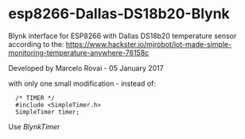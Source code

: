 # esp8266-Dallas-DS18b20-Blynk
Blynk interface for ESP8266 with Dallas DS18b20 temperature sensor according to the: 
  https://www.hackster.io/mjrobot/iot-made-simple-monitoring-temperature-anywhere-76158c

Developed by Marcelo Rovai - 05 January 2017

with only one small modification - instead of: 

```
  /* TIMER */
  #include <SimpleTimer.h>
  SimpleTimer timer;
```

Use *BlynkTimer*
